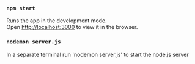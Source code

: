 

### `npm start`

Runs the app in the development mode.<br />
Open [http://localhost:3000](http://localhost:3000) to view it in the browser.


### `nodemon server.js`

In a separate terminal run 'nodemon server.js' to start the node.js server

